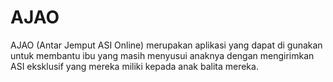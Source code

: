 # AJAO
AJAO (Antar Jemput ASI Online) merupakan aplikasi yang dapat di gunakan untuk membantu ibu yang masih menyusui anaknya dengan mengirimkan ASI eksklusif yang mereka miliki kepada anak balita mereka.
